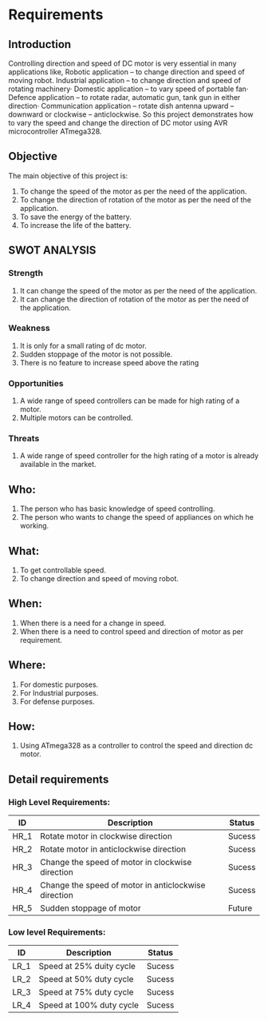 # Requirements
## Introduction
 Controlling direction and speed of DC motor is very essential in many applications like, Robotic application – to change direction and speed of moving robot. Industrial application – to change direction and speed of rotating machinery· Domestic application – to vary speed of portable fan· Defence application – to rotate radar, automatic gun, tank gun in either direction· Communication application – rotate dish antenna upward – downward or clockwise – anticlockwise. 
  So this project demonstrates how to vary the speed and change the direction of DC motor using AVR microcontroller ATmega328.

## Objective
The main objective of this project is:
1. To change the speed of the motor as per the need of the application.
2. To change the direction of rotation of the motor as per the need of the application.
3. To save the energy of the battery.
4. To increase the life of the battery.

## SWOT ANALYSIS
### Strength
1. It can change the speed of the motor as per the need of the application.
2. It can change the direction of rotation of the motor as per the need of the application.
### Weakness
1. It is only for a small rating of dc motor.
2. Sudden stoppage of the motor is not possible.
3. There is no feature to increase speed above the rating

### Opportunities
1. A wide range of speed controllers can be made for high rating of a motor.
2. Multiple motors can be controlled.
### Threats
1. A wide range of speed controller for the high rating of a motor is already available in the market.
## Who:
1. The person who has basic knowledge of speed controlling.
2. The person who wants to change the speed of appliances on which he working.
## What:
1. To get controllable speed.
2. To change direction and speed of moving robot. 
## When:
1. When there is a need for a change in speed.
2. When there is a need to control speed and direction of motor as per requirement.
## Where:
1. For domestic purposes.
2. For Industrial purposes.
3. For defense purposes.

## How:
1. Using ATmega328 as a controller to control the speed and direction dc motor.
## Detail requirements
### High Level Requirements:
 ID | Description | Status 
----|  ---------- | -----
HR_1 | Rotate motor in clockwise direction | Sucess
HR_2 | Rotate motor in anticlockwise direction | Sucess
HR_3 | Change the speed of motor in clockwise direction | Sucess
HR_4 | Change the speed of motor in anticlockwise direction | Sucess
HR_5 | Sudden stoppage of motor | Future
### Low level Requirements:
 ID | Description | Status 
----|  ---------- | -----
LR_1 | Speed at 25% duity cycle | Sucess
LR_2 | Speed at 50% duty cycle | Sucess
LR_3 | Speed at 75% duty cycle | Sucess
LR_4 | Speed at 100% duty cycle | Sucess
